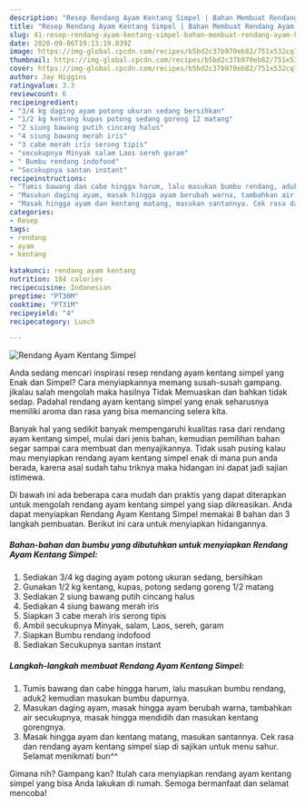 ```yaml
---
description: "Resep Rendang Ayam Kentang Simpel | Bahan Membuat Rendang Ayam Kentang Simpel Yang Bikin Ngiler"
title: "Resep Rendang Ayam Kentang Simpel | Bahan Membuat Rendang Ayam Kentang Simpel Yang Bikin Ngiler"
slug: 41-resep-rendang-ayam-kentang-simpel-bahan-membuat-rendang-ayam-kentang-simpel-yang-bikin-ngiler
date: 2020-09-06T19:13:19.039Z
image: https://img-global.cpcdn.com/recipes/b5bd2c37b970eb82/751x532cq70/rendang-ayam-kentang-simpel-foto-resep-utama.jpg
thumbnail: https://img-global.cpcdn.com/recipes/b5bd2c37b970eb82/751x532cq70/rendang-ayam-kentang-simpel-foto-resep-utama.jpg
cover: https://img-global.cpcdn.com/recipes/b5bd2c37b970eb82/751x532cq70/rendang-ayam-kentang-simpel-foto-resep-utama.jpg
author: Jay Higgins
ratingvalue: 3.3
reviewcount: 6
recipeingredient:
- "3/4 kg daging ayam potong ukuran sedang bersihkan"
- "1/2 kg kentang kupas potong sedang goreng 12 matang"
- "2 siung bawang putih cincang halus"
- "4 siung bawang merah iris"
- "3 cabe merah iris serong tipis"
- "secukupnya Minyak salam Laos sereh garam"
- " Bumbu rendang indofood"
- "Secukupnya santan instant"
recipeinstructions:
- "Tumis bawang dan cabe hingga harum, lalu masukan bumbu rendang, aduk2 kemudian masukan bumbu dapurnya."
- "Masukan daging ayam, masak hingga ayam berubah warna, tambahkan air secukupnya, masak hingga mendidih dan masukan kentang gorengnya."
- "Masak hingga ayam dan kentang matang, masukan santannya. Cek rasa dan rendang ayam kentang simpel siap di sajikan untuk menu sahur. Selamat menikmati bun^^"
categories:
- Resep
tags:
- rendang
- ayam
- kentang

katakunci: rendang ayam kentang 
nutrition: 184 calories
recipecuisine: Indonesian
preptime: "PT30M"
cooktime: "PT31M"
recipeyield: "4"
recipecategory: Lunch

---
```



![Rendang Ayam Kentang Simpel](https://img-global.cpcdn.com/recipes/b5bd2c37b970eb82/751x532cq70/rendang-ayam-kentang-simpel-foto-resep-utama.jpg)

Anda sedang mencari inspirasi resep rendang ayam kentang simpel yang Enak dan Simpel? Cara menyiapkannya memang susah-susah gampang. jikalau salah mengolah maka hasilnya Tidak Memuaskan dan bahkan tidak sedap. Padahal rendang ayam kentang simpel yang enak seharusnya memiliki aroma dan rasa yang bisa memancing selera kita.



Banyak hal yang sedikit banyak mempengaruhi kualitas rasa dari rendang ayam kentang simpel, mulai dari jenis bahan, kemudian pemilihan bahan segar sampai cara membuat dan menyajikannya. Tidak usah pusing kalau mau menyiapkan rendang ayam kentang simpel enak di mana pun anda berada, karena asal sudah tahu triknya maka hidangan ini dapat jadi sajian istimewa.


Di bawah ini ada beberapa cara mudah dan praktis yang dapat diterapkan untuk mengolah rendang ayam kentang simpel yang siap dikreasikan. Anda dapat menyiapkan Rendang Ayam Kentang Simpel memakai 8 bahan dan 3 langkah pembuatan. Berikut ini cara untuk menyiapkan hidangannya.

<!--inarticleads1-->

##### Bahan-bahan dan bumbu yang dibutuhkan untuk menyiapkan Rendang Ayam Kentang Simpel:

1. Sediakan 3/4 kg daging ayam potong ukuran sedang, bersihkan
1. Gunakan 1/2 kg kentang, kupas, potong sedang goreng 1/2 matang
1. Sediakan 2 siung bawang putih cincang halus
1. Sediakan 4 siung bawang merah iris
1. Siapkan 3 cabe merah iris serong tipis
1. Ambil secukupnya Minyak, salam, Laos, sereh, garam
1. Siapkan  Bumbu rendang indofood
1. Sediakan Secukupnya santan instant




<!--inarticleads2-->

##### Langkah-langkah membuat Rendang Ayam Kentang Simpel:

1. Tumis bawang dan cabe hingga harum, lalu masukan bumbu rendang, aduk2 kemudian masukan bumbu dapurnya.
1. Masukan daging ayam, masak hingga ayam berubah warna, tambahkan air secukupnya, masak hingga mendidih dan masukan kentang gorengnya.
1. Masak hingga ayam dan kentang matang, masukan santannya. Cek rasa dan rendang ayam kentang simpel siap di sajikan untuk menu sahur. Selamat menikmati bun^^




Gimana nih? Gampang kan? Itulah cara menyiapkan rendang ayam kentang simpel yang bisa Anda lakukan di rumah. Semoga bermanfaat dan selamat mencoba!
